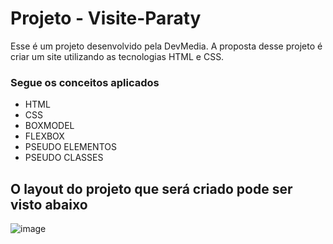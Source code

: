 # Projeto - Visite-Paraty
Esse é um projeto desenvolvido pela DevMedia. A proposta desse projeto é criar um site utilizando as tecnologias HTML e CSS.

### Segue os conceitos aplicados
- HTML
- CSS
- BOXMODEL
- FLEXBOX
- PSEUDO ELEMENTOS
- PSEUDO CLASSES

## O layout do projeto que será criado pode ser visto abaixo
![image](https://github.com/Falconxtr/Visite-Paraty/assets/137830852/3a84406f-1edc-4ed1-93c0-a50d58c84e47)
